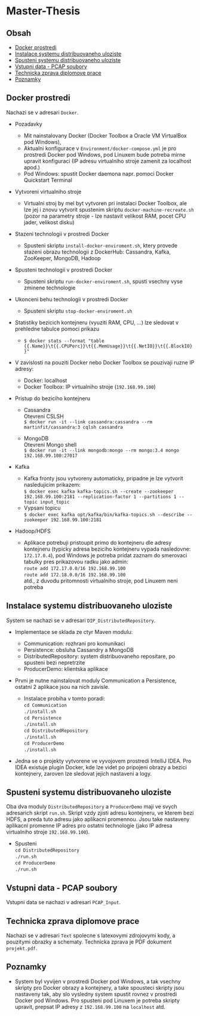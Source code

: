 # Master-Thesis

Obsah
--------

* [Docker prostredi](#docker-enviroment)
* [Instalace systemu distribuovaneho uloziste](#how-to-install)
* [Spusteni systemu distribuovaneho uloziste](#how-to-run)
* [Vstupni data - PCAP soubory](#input-data)
* [Technicka zprava diplomove prace](#text)
* [Poznamky](#notes)

Docker prostredi
--------

Nachazi se v adresari `Docker`.

* Pozadavky
    * Mit nainstalovany Docker (Docker Toolbox a Oracle VM VirtualBox pod Windows),
    * Aktualni konfigurace v `Environment/docker-compose.yml` je pro prostredi
	  Docker pod Windows, pod Linuxem bude potreba mirne upravit konfiguraci
	  (IP adresu virtualniho stroje zamenit za localhost apod.)
    * Pod Windows: spustit Docker daemona napr. pomoci Docker Quickstart Terminal

* Vytvoreni virtualniho stroje
    * Virtualni stroj by mel byt vytvoren pri instalaci Docker Toolbox, ale
	  lze jej i znovu vytvorit spustenim skriptu `docker-machine-recreate.sh`
	  (pozor na parametry stroje - lze nastavit velikost RAM, pocet CPU jader, velikost disku)

* Stazeni technologii v prostredi Docker
    * Spusteni skriptu `install-docker-enviroment.sh`, ktery provede stazeni obrazu
	  technologii z DockerHub: Cassandra, Kafka, ZooKeeper, MongoDB, Hadoop

* Spusteni technologii v prostredi Docker
    * Spusteni skriptu `run-docker-enviroment.sh`, spusti vsechny vyse zminene technologie

* Ukonceni behu technologii v prostredi Docker
    * Spusteni skriptu `stop-docker-enviroment.sh`
	
* Statistiky bezicich kontejneru (vyuziti RAM, CPU, ...) lze sledovat v prehledne tabulce pomoci prikazu
    * `$ docker stats --format "table {{.Name}}\t{{.CPUPerc}}\t{{.MemUsage}}\t{{.NetIO}}\t{{.BlockIO}}"`

* V zavislosti na pouziti Docker nebo Docker Toolbox se pouzivaji ruzne IP adresy:
    * Docker: localhost
    * Docker Toolbox: IP virtualniho stroje (`192.168.99.100`)
	
* Pristup do beziciho kontejneru
    * Cassandra<br>
		Otevreni CSLSH<br>
		`$ docker run -it --link cassandra:cassandra --rm martinfit/cassandra:3 cqlsh cassandra`
	
    * MongoDB<br>
		Otevreni Mongo shell<br>
		`$ docker run -it --link mongodb:mongo --rm mongo:3.4 mongo 192.168.99.100:27017`
	
* Kafka
    * Kafka fronty jsou vytvoreny automaticky, pripadne je lze vytvorit nasledujicim prikazem:<br>
		`$ docker exec kafka kafka-topics.sh --create --zookeeper 192.168.99.100:2181 --replication-factor 1 --partitions 1 --topic input_topic`
    * Vypsani topicu<br>
		`$ docker exec kafka opt/kafka/bin/kafka-topics.sh --describe --zookeeper 192.168.99.100:2181`
	
* Hadoop/HDFS
    * Aplikace potrebuji pristoupit primo do kontejneru dle adresy kontejneru
	  (typicky adresa beziciho kontejneru vypada nasledovne: `172.17.0.4`),
	  pod Windows je potreba pridat zaznam do smerovaci tabulky pres prikazovou radku jako admin:<br>
		`route add 172.17.0.0/16 192.168.99.100`<br>
		`route add 172.18.0.0/16 192.168.99.100`<br>
	  atd., z duvodu pritomnosti virtualniho stroje, pod Linuxem neni potreba

Instalace systemu distribuovaneho uloziste
--------

System se nachazi se v adresari `DIP_DistributedRepository`.

* Implementace se sklada ze ctyr Maven modulu:
    * Communication: rozhrani pro komunikaci
    * Persistence: obsluha Cassandry a MongoDB
    * DistributedRepository: system distribuovaneho repositare, po spusteni bezi nepretrzite
    * ProducerDemo: klientska aplikace
	
* Prvni je nutne nainstalovat moduly Communication a Persistence, ostatni 2 aplikace jsou na nich zavisle.
    * Instalace probiha v tomto poradi:<br>
		`cd Communication`<br>
			`./install.sh`<br>
		`cd Persistence`<br>
			`./install.sh`<br>
		`cd DistributedRepository`<br>
			`./install.sh`<br>
		`cd ProducerDemo`<br>
			`./install.sh`<br>
	
* Jedna se o projekty vytvorene ve vyvojovem prostredi IntelliJ IDEA. Pro IDEA existuje plugin Docker,
kde lze videt po pripojeni obrazy a bezici kontejnery, zaroven lze sledovat jejich nastaveni a logy.

Spusteni systemu distribuovaneho uloziste
--------

Oba dva moduly `DistributedRepository` a `ProducerDemo` maji ve svych adresarich skript `run.sh`.
Skript vzdy zjisti adresu kontejneru, ve kterem bezi HDFS, a preda tuto adresu jako aplikacni promennou.
Jsou take nastaveny aplikacni promenne IP adres pro ostatni technologie (jako IP adresa virtualniho stroje `192.168.99.100`).

* Spusteni<br>
	`cd DistributedRepository`<br>
		`./run.sh`<br>
	`cd ProducerDemo`<br>
		`./run.sh`<br>

Vstupni data - PCAP soubory
--------

Vstupni data se nachazi v adresari `PCAP_Input`.

Technicka zprava diplomove prace
--------

Nachazi se v adresari `Text` spolecne s latexovymi zdrojovymi kody, a pouzitymi obrazky a schematy. Technicka zprava je PDF dokument `projekt.pdf`.

Poznamky
--------
* System byl vyvijen v prostredi Docker pod Windows, a tak vsechny skripty pro Docker obrazy a kontejnery,
a take spousteci skripty jsou nastaveny tak, aby slo vysledny system spustit rovnez v prostredi Docker pod Windows.
Pro spusteni pod Linuxem je potreba skripty upravit, prepsat IP adresy z `192.168.99.100` na `localhost` atd.

